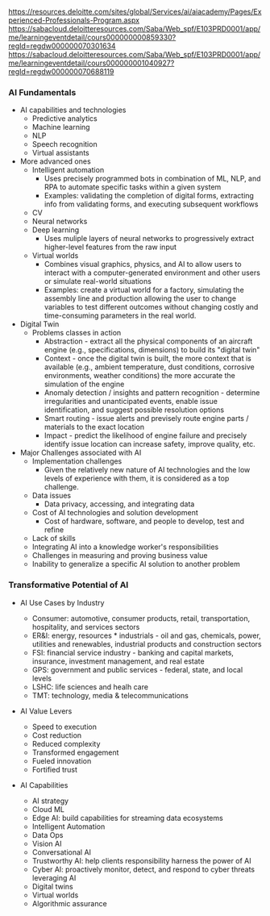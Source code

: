 https://resources.deloitte.com/sites/global/Services/ai/aiacademy/Pages/Experienced-Professionals-Program.aspx <br>
https://sabacloud.deloitteresources.com/Saba/Web_spf/E103PRD0001/app/me/learningeventdetail/cours000000000859330?regId=regdw000000070301634 <br>
https://sabacloud.deloitteresources.com/Saba/Web_spf/E103PRD0001/app/me/learningeventdetail/cours000000001040927?regId=regdw000000070688119

### AI Fundamentals
* AI capabilities and technologies
  * Predictive analytics
  * Machine learning
  * NLP
  * Speech recognition
  * Virtual assistants <br>
* More advanced ones
  * Intelligent automation
    * Uses precisely programmed bots in combination of ML, NLP, and RPA to automate specific tasks within a given system
    * Examples: validating the completion of digital forms, extracting info from validating forms, and executing subsequent workflows
  * CV
  * Neural networks
  * Deep learning
    * Uses muliple layers of neural networks to progressively extract higher-level features from the raw input
  * Virtual worlds
    * Combines visual graphics, physics, and AI to allow users to interact with a computer-generated environment and other users or simulate real-world situations
    * Examples: create a virtual world for a factory, simulating the assembly line and production allowing the user to change variables to test different outcomes without changing costly and time-consuming parameters in the real world.
* Digital Twin
  * Problems classes in action
    * Abstraction - extract all the physical components of an aircraft engine (e.g., specifications, dimensions) to build its "digital twin"
    * Context - once the digital twin is built, the more context that is available (e.g., ambient temperature, dust conditions, corrosive environments, weather conditions) the more accurate the simulation of the engine
    * Anomaly detection / insights and pattern recognition - determine irregularities and unanticipated events, enable issue identification, and suggest possible resolution options
    * Smart routing - issue alerts and previsely route engine parts / materials to the exact location
    * Impact - predict the likelihood of engine failure and precisely identify issue location can increase safety, improve quality, etc.
* Major Challenges associated with AI
  * Implementation challenges
    * Given the relatively new nature of AI technologies and the low levels of experience with them, it is considered as a top challenge.
  * Data issues
    * Data privacy, accessing, and integrating data
  * Cost of AI technologies and solution development
    * Cost of hardware, software, and people to develop, test and refine
  * Lack of skills
  * Integrating AI into a knowledge worker's responsibilities
  * Challenges in measuring and proving business value
  * Inability to generalize a specific AI solution to another problem

### Transformative Potential of AI
* AI Use Cases by Industry
  * Consumer: automotive, consumer products, retail, transportation, hospitality, and services sectors
  * ER&I: energy, resources * industrials - oil and gas, chemicals, power, utilities and renewables, industrial products and construction sectors
  * FSI: financial service industry - banking and capital markets, insurance, investment management, and real estate
  * GPS: government and public services - federal, state, and local levels
  * LSHC: life sciences and healh care
  * TMT: technology, media & telecommunications

* AI Value Levers 
  * Speed to execution
  * Cost reduction
  * Reduced complexity
  * Transformed engagement
  * Fueled innovation
  * Fortified trust
 
* AI Capabilities
  * AI strategy
  * Cloud ML
  * Edge AI: build capabilities for streaming data ecosystems
  * Intelligent Automation
  * Data Ops
  * Vision AI
  * Conversational AI
  * Trustworthy AI: help clients responsibility harness the power of AI
  * Cyber AI: proactively monitor, detect, and respond to cyber threats leveraging AI
  * Digital twins
  * Virtual worlds
  * Algorithmic assurance
